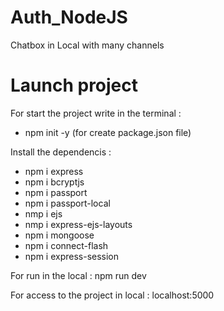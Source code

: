 # Auth_NodeJS

Chatbox in Local with many channels

# Launch project
For start the project write in the terminal :
- npm init -y (for create package.json file)

Install the dependencis :
- npm i express
- npm i bcryptjs
- npm i passport
- npm i passport-local
- nmp i ejs
- nmp i express-ejs-layouts
- npm i mongoose
- npm i connect-flash
- npm i express-session

For run in the local :
npm run dev

For access to the project in local : localhost:5000
